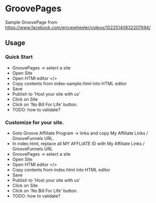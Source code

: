 # GroovePages

Sample GroovePage from https://www.facebook.com/ericwwheeler/videos/10225140832207694/

## Usage

### Quick Start

- GroovePages -> select a site
- Open Site
- Open HTMl editor </>
- Copy contents from index-sample.html into HTML editor
- Save
- Publish to 'Host your site with us'
- Click on Site
- Click on 'No Bill For Life' button.
- TODO: how to validate?

### Customize for your site.

- Goto Groove Affiliate Program -> links and copy My Affiliate Links / GrooveFunnels URL.
- In index.html, replace all MY AFFLIATE ID with My Affiliate Links / GrooveFunnels URL
- GroovePages -> select a site
- Open Site
- Open HTMl editor </>
- Copy contents from index.html into HTML editor
- Save
- Publish to 'Host your site with us'
- Click on Site
- Click on 'No Bill For Life' button.
- TODO: how to validate?
